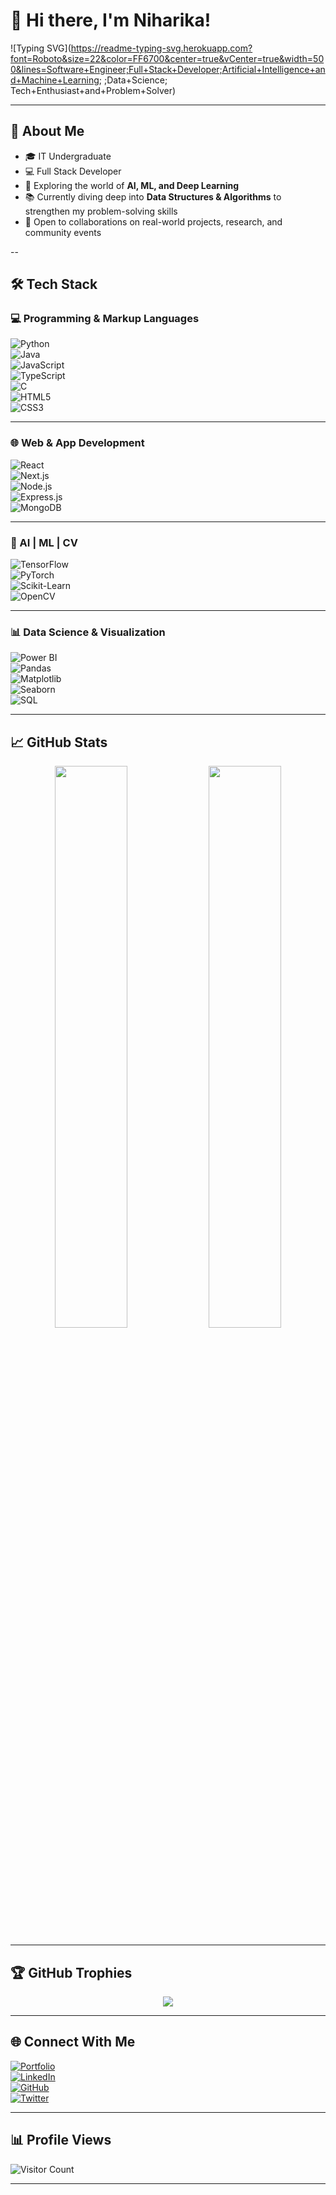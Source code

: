 # 👋 Hi there, I'm Niharika!

![Typing SVG](https://readme-typing-svg.herokuapp.com?font=Roboto&size=22&color=FF6700&center=true&vCenter=true&width=500&lines=Software+Engineer;Full+Stack+Developer;Artificial+Intelligence+and+Machine+Learning; ;Data+Science; Tech+Enthusiast+and+Problem+Solver)

---

## 🚀 About Me  
- 🎓 IT Undergraduate 
- 💻 Full Stack Developer 
- 🤖 Exploring the world of **AI, ML, and Deep Learning**  
- 📚 Currently diving deep into **Data Structures & Algorithms** to strengthen my problem-solving skills  
- 👯 Open to collaborations on real-world projects, research, and community events  
 
--

## 🛠️ Tech Stack  

### 💻 Programming & Markup Languages  
![Python](https://img.shields.io/badge/Python-3776AB?style=for-the-badge&logo=python&logoColor=white)  
![Java](https://img.shields.io/badge/Java-007396?style=for-the-badge&logo=java&logoColor=white)  
![JavaScript](https://img.shields.io/badge/JavaScript-F7DF1E?style=for-the-badge&logo=javascript&logoColor=black)  
![TypeScript](https://img.shields.io/badge/TypeScript-3178C6?style=for-the-badge&logo=typescript&logoColor=white)  
![C](https://img.shields.io/badge/C-00599C?style=for-the-badge&logo=c&logoColor=white)  
![HTML5](https://img.shields.io/badge/HTML5-E34F26?style=for-the-badge&logo=html5&logoColor=white)  
![CSS3](https://img.shields.io/badge/CSS3-1572B6?style=for-the-badge&logo=css3&logoColor=white)

---

### 🌐 Web & App Development  
![React](https://img.shields.io/badge/React-20232A?style=for-the-badge&logo=react&logoColor=61DAFB)  
![Next.js](https://img.shields.io/badge/Next.js-000000?style=for-the-badge&logo=next.js&logoColor=white)  
![Node.js](https://img.shields.io/badge/Node.js-43853D?style=for-the-badge&logo=node.js&logoColor=white)  
![Express.js](https://img.shields.io/badge/Express.js-303030?style=for-the-badge&logo=express&logoColor=white)  
![MongoDB](https://img.shields.io/badge/MongoDB-4EA94B?style=for-the-badge&logo=mongodb&logoColor=white)

---

### 🤖 AI | ML | CV  
![TensorFlow](https://img.shields.io/badge/TensorFlow-FF6F00?style=for-the-badge&logo=tensorflow&logoColor=white)  
![PyTorch](https://img.shields.io/badge/PyTorch-EE4C2C?style=for-the-badge&logo=pytorch&logoColor=white)  
![Scikit-Learn](https://img.shields.io/badge/Scikit--Learn-F7931E?style=for-the-badge&logo=scikit-learn&logoColor=white)  
![OpenCV](https://img.shields.io/badge/OpenCV-5C3EE8?style=for-the-badge&logo=opencv&logoColor=white)

---

### 📊 Data Science & Visualization  
![Power BI](https://img.shields.io/badge/Power_BI-F2C811?style=for-the-badge&logo=powerbi&logoColor=black)  
![Pandas](https://img.shields.io/badge/Pandas-150458?style=for-the-badge&logo=pandas&logoColor=white)  
![Matplotlib](https://img.shields.io/badge/Matplotlib-FF9800?style=for-the-badge)  
![Seaborn](https://img.shields.io/badge/Seaborn-009688?style=for-the-badge)  
![SQL](https://img.shields.io/badge/SQL-4479A1?style=for-the-badge&logo=sql&logoColor=white)

---

## 📈 GitHub Stats  

<p align="center">
  <img width="48%" src="https://github-readme-stats.vercel.app/api?username=niiihariiikaa&show_icons=true&theme=radical" />
  <img width="48%" src="https://github-readme-streak-stats.herokuapp.com/?user=niiihariiikaa&theme=radical" />
</p>

---

## 🏆 GitHub Trophies  

<p align="center">
  <img src="https://github-profile-trophy.vercel.app/?username=niiihariiikaa&theme=radical&margin-w=10&row=1&column=7">
</p>

---

## 🌐 Connect With Me  

[![Portfolio](https://img.shields.io/badge/Portfolio-ff6700?style=for-the-badge&logo=vercel&logoColor=white)](https://portfolio-niharika-kashyap.vercel.app/)  
[![LinkedIn](https://img.shields.io/badge/LinkedIn-0077B5?style=for-the-badge&logo=linkedin&logoColor=white)](https://www.linkedin.com/in/niharika-kashyap-1b2428284/)  
[![GitHub](https://img.shields.io/badge/GitHub-181717?style=for-the-badge&logo=github)](https://github.com/niiihariiikaa)  
[![Twitter](https://img.shields.io/badge/Twitter-1DA1F2?style=for-the-badge&logo=twitter&logoColor=white)](https://twitter.com/yourhandle)  

---

## 📊 Profile Views  
![Visitor Count](https://komarev.com/ghpvc/?username=niiihariiikaa&color=blue&style=for-the-badge)  

---


